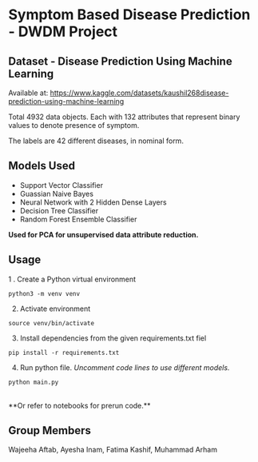 # Symptom Based Disease Prediction - DWDM Project

## Dataset - Disease Prediction Using Machine Learning

Available at: https://www.kaggle.com/datasets/kaushil268disease-prediction-using-machine-learning

Total 4932 data objects. Each with 132 attributes that represent binary values to denote presence of symptom.

The labels are 42 different diseases, in nominal form.

## Models Used

-   Support Vector Classifier
-   Guassian Naive Bayes
-   Neural Network with 2 Hidden Dense Layers
-   Decision Tree Classifier
-   Random Forest Ensemble Classifier

**Used for PCA for unsupervised data attribute reduction.**

## Usage

1 . Create a Python virtual environment

```
python3 -m venv venv
```

2. Activate environment

```
source venv/bin/activate
```

3. Install dependencies from the given requirements.txt fiel

```
pip install -r requirements.txt
```

4. Run python file. _Uncomment code lines to use different models._

```
python main.py
```

<br>
**Or refer to notebooks for prerun code.**
<br>

## Group Members

Wajeeha Aftab, Ayesha Inam, Fatima Kashif, Muhammad Arham
